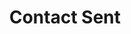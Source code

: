 ---
title: Contact Sent
metadata:
    robots: 'noindex'
cache_enable: false
process:
    twig: true
---